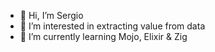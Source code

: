 - 👋 Hi, I’m Sergio
- 👀 I’m interested in extracting value from data
- 🌱 I’m currently learning Mojo, Elixir & Zig
